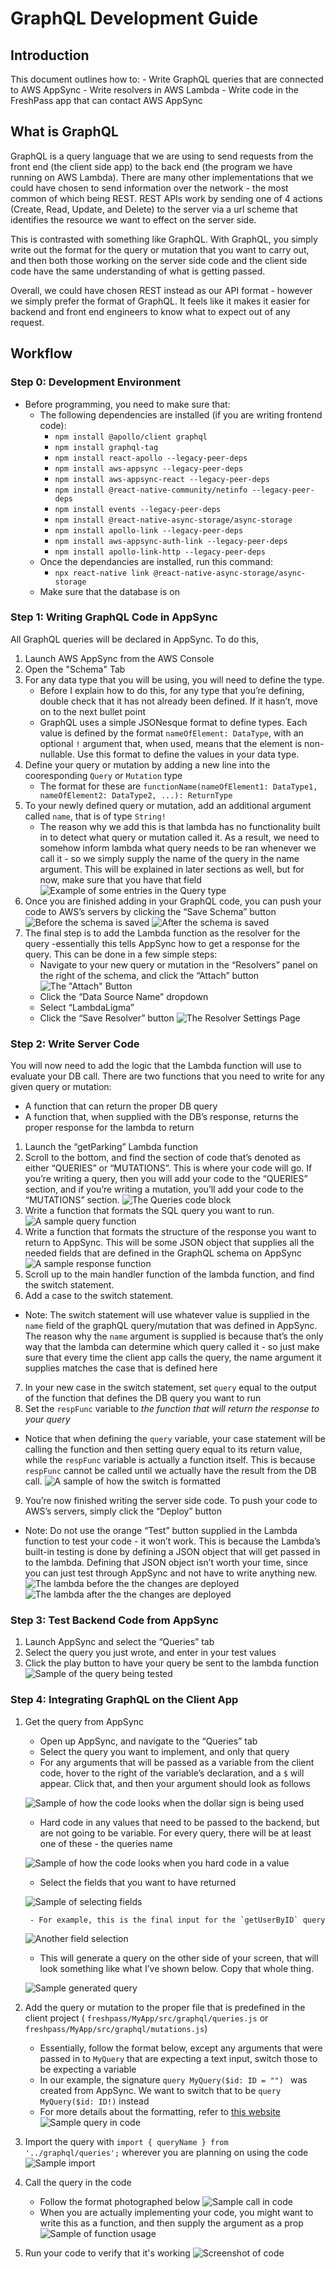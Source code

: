 # GraphQL Development Guide
## Introduction
This document outlines how to:
	- Write GraphQL queries that are connected to AWS AppSync
	- Write resolvers in AWS Lambda
	- Write code in the FreshPass app that can contact AWS AppSync

## What is GraphQL
GraphQL is a query language that we are using to send requests from the front end (the client side app) to the back end (the program we have running on AWS Lambda). There are many other implementations that we could have chosen to send information over the network - the most common of which being REST. REST APIs work by sending one of 4 actions (Create, Read, Update, and Delete) to the server via a url scheme that identifies the resource we want to effect on the server side. 

This is contrasted with something like GraphQL. With GraphQL, you simply write out the format for the query or mutation that you want to carry out, and then both those working on the server side code and the client side code have the same understanding of what is getting passed.

Overall, we could have chosen REST instead as our API format - however we simply prefer the format of GraphQL. It feels like it makes it easier for backend and front end engineers to know what to expect out of any request.

## Workflow
### Step 0: Development Environment
- Before programming, you need to make sure that:
	- The following dependencies are installed (if you are writing frontend code):
		- `npm install @apollo/client graphql`
		- `npm install graphql-tag`
		- `npm install react-apollo --legacy-peer-deps`
		- `npm install aws-appsync --legacy-peer-deps`
		- `npm install aws-appsync-react --legacy-peer-deps`
		- `npm install @react-native-community/netinfo --legacy-peer-deps`
		- `npm install events --legacy-peer-deps`
		- `npm install @react-native-async-storage/async-storage`
		- `npm install apollo-link --legacy-peer-deps`
		- `npm install aws-appsync-auth-link --legacy-peer-deps`
		- `npm install apollo-link-http --legacy-peer-deps`
	- Once the dependancies are installed, run this command:
		- `npx react-native link @react-native-async-storage/async-storage`
	- Make sure that the database is on
### Step 1: Writing GraphQL Code in AppSync
All GraphQL queries will be declared in AppSync. To do this,

1. Launch AWS AppSync from the AWS Console
2. Open the "Schema" Tab
3. For any data type that you will be using, you will need to define the type.
	- Before I explain how to do this, for any type that you’re defining, double check that it has not already been defined. If it hasn’t, move on to the next bullet point
	- GraphQL uses a simple JSONesque format to define types. Each value is defined by the format `nameOfElement: DataType`, with an optional `!` argument that, when used, means that the element is non-nullable. Use this format to define the values in your data type.
4. Define your query or mutation by adding a new line into the cooresponding `Query` or `Mutation` type
	- The format for these are `functionName(nameOfElement1: DataType1, nameOfElement2: DataType2, ...): ReturnType `
5. To your newly defined query or mutation, add an additional argument called `name`, that is of type `String!`
	- The reason why we add this is that lambda has no functionality built in to detect what query or mutation called it. As a result, we need to somehow inform lambda what query needs to be ran whenever we call it - so we simply supply the name of the query in the name argument. This will be explained in later sections as well, but for now, make sure that you have that field
	![Example of some entries in the `Query` type](https://github.com/smart-groceries/freshpass/blob/main/dev-guide-images/query-example.png?raw=True)
6. Once you are finished adding in your GraphQL code,  you can push your code to AWS’s servers by clicking the “Save Schema” button
	![Before the schema is saved](https://github.com/smart-groceries/freshpass/blob/main/dev-guide-images/presave-schema.png?raw=True)
	![After the schema is saved](https://github.com/smart-groceries/freshpass/blob/main/dev-guide-images/saved-schema.png?raw=True)
7. The final step is to add the Lambda function as the resolver for the query -essentially this tells AppSync how to get a response for the query. This can be done in a few simple steps:
	- Navigate to your new query or mutation in the  “Resolvers” panel on the right of the schema,	and click the “Attach” button
	![The "Attach" Button](https://github.com/smart-groceries/freshpass/blob/main/dev-guide-images/resolvers-attach.png?raw=True)
	- Click the “Data Source Name” dropdown
	- Select “LambdaLigma”
	- Click the “Save Resolver” button
	![The Resolver Settings Page](https://github.com/smart-groceries/freshpass/blob/main/dev-guide-images/resolvers-settings.png?raw=True)

### Step 2: Write Server Code
You will now need to add the logic that the Lambda function will use to evaluate your DB call. There are two functions that you need to write for any given query or mutation:
- A function that can return the proper DB query
- A function that, when supplied with the DB’s response, returns the proper response for the lambda to return

1. Launch the “getParking” Lambda function
2. Scroll to the bottom, and find the section of code that’s denoted as either “QUERIES” or “MUTATIONS”. This is where your code will go. If you’re writing a query, then you will add your code to the “QUERIES” section, and if you’re writing a mutation, you’ll add your code to the “MUTATIONS” section.
	![The Queries code block](https://github.com/smart-groceries/freshpass/blob/main/dev-guide-images/queries-in-lambda.png?raw=True)
3. Write a function that formats the SQL query you want to run. 
	![A sample query function](https://github.com/smart-groceries/freshpass/blob/main/dev-guide-images/lambda-sql-query.png?raw=True)
4. Write a function that formats the structure of the response you want to return to AppSync. This will be some JSON object that supplies all the needed fields that are defined in the GraphQL schema on AppSync
	![A sample response function](https://github.com/smart-groceries/freshpass/blob/main/dev-guide-images/lambda-resp-sample.png?raw=True)
5. Scroll up to the main handler function of the lambda function, and find the switch statement.
6. Add a case to the switch statement.
- Note: The switch statement will use whatever value is supplied in the `name` field of the graphQL query/mutation that was defined in AppSync. The reason why the `name` argument is supplied is because that’s the only way that the lambda can determine which query called it - so just make sure that every time the client app calls the query, the name argument it supplies matches the case that is defined here
7. In your new case in the switch statement, set `query` equal to the output of the function that defines the DB query you want to run
8. Set the `respFunc` variable to *the function that will return the response to your query*
- Notice that when defining the `query` variable, your case statement will be calling the function and then setting query equal to its return value, while the `respFunc` variable is actually a function itself. This is because `respFunc` cannot be called until we actually have the result from the DB call.
	![A sample of how the switch is formatted](https://github.com/smart-groceries/freshpass/blob/main/dev-guide-images/lambda-switch-example.png?raw=True)
9. You’re now finished writing the server side code. To push your code to AWS’s servers, simply click the “Deploy” button
- Note: Do not use the orange “Test” button supplied in the Lambda function to test your code - it won’t work. This is because the Lambda’s built-in testing is done by defining a JSON object that will get passed in to the lambda. Defining that JSON object isn’t worth your time, since you can just test through AppSync and not have to write anything new. 
	![The lambda before the the changes are deployed](https://github.com/smart-groceries/freshpass/blob/main/dev-guide-images/lambda-pre-save.png?raw=True)
	![The lambda after the the changes are deployed](https://github.com/smart-groceries/freshpass/blob/main/dev-guide-images/lambda-save.png?raw=True)

### Step 3: Test Backend Code from AppSync
1. Launch AppSync and select the “Queries” tab
2. Select the query you just wrote, and enter in your test values
3. Click the play button to have your query be sent to the lambda function
	![Sample of the query being tested](https://github.com/smart-groceries/freshpass/blob/main/dev-guide-images/testing-sample.png?raw=True)

### Step 4: Integrating GraphQL on the Client App
1. Get the query from AppSync
	- Open up AppSync, and navigate to the “Queries” tab
	- Select the query you want to implement, and only that query
	- For any arguments that will be passed as a variable from the client code, hover to the right of the variable’s declaration, and a `$` will appear. Click that, and then your argument should look as follows

	![Sample of how the code looks when the dollar sign is being used](https://github.com/smart-groceries/freshpass/blob/main/dev-guide-images/get-id-dollar-sign.png?raw=True)

	- Hard code in any values that need to be passed to the backend, but are not going to be variable. For every query, there will be at least one of these - the queries name

	![Sample of how the code looks when you hard code in a value](https://github.com/smart-groceries/freshpass/blob/main/dev-guide-images/hard-code-name.png?raw=True)

	- Select the fields that you want to have returned

	![Sample of selecting fields](https://github.com/smart-groceries/freshpass/blob/main/dev-guide-images/field-selection.png?raw=True)

		- For example, this is the final input for the `getUserByID` query

	![Another field selection](https://github.com/smart-groceries/freshpass/blob/main/dev-guide-images/field-selection-2.png?raw=True)

	- This will generate a query on the other side of your screen, that will look something like what I’ve shown below. Copy that whole thing.
		
	![Sample generated query](https://github.com/smart-groceries/freshpass/blob/main/dev-guide-images/sample-generated-query.png?raw=True)

2. Add the query or mutation to the proper file that is predefined in the client project ( `freshpass/MyApp/src/graphql/queries.js` or `freshpass/MyApp/src/graphql/mutations.js`)
	- Essentially, follow the format below, except any arguments that were passed in to `MyQuery` that are expecting a text input, switch those to be expecting a variable
	- In our example, the signature  `query MyQuery($id: ID = "") ` was created from AppSync. We want to switch that to be `query MyQuery($id: ID!)` instead
	- For more details about the formatting, refer to [this website](https://www.apollographql.com/docs/react/data/queries/)
	![Sample query in code](https://github.com/smart-groceries/freshpass/blob/main/dev-guide-images/sample-query-in-code.png.png?raw=True)

3. Import the query with  `import { queryName } from '../graphql/queries';` wherever you are planning on using the code
	![Sample import](https://github.com/smart-groceries/freshpass/blob/main/dev-guide-images/import-statement.png?raw=True)
4. Call the query in the code
	- Follow the format photographed below
	![Sample call in code](https://github.com/smart-groceries/freshpass/blob/main/dev-guide-images/sample-call.png?raw=True)
	- When you are actually implementing your code, you might want to write this as a function, and then supply the argument as a prop
	![Sample of function usage](https://github.com/smart-groceries/freshpass/blob/main/dev-guide-images/sample-function.png?raw=True)
5. Run your code to verify that it's working
![Screenshot of code](https://github.com/smart-groceries/freshpass/blob/main/dev-guide-images/screenshot-sample.png?raw=True)


